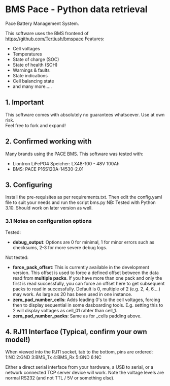 # BMS Pace - Python data retrieval
Pace Battery Management System. 

This software uses the BMS frontend of https://github.com/Tertiush/bmspace 
Features:
* Cell voltages
* Temperatures
* State of charge (SOC)
* State of health (SOH)
* Warnings & faults
* State indications
* Cell balancing state
* and many more.....

## 1. Important

This software comes with absolutely no guarantees whatsoever. Use at own risk.  
Feel free to fork and expand!

## 2. Confirmed working with
Many brands using the PACE BMS. This software was tested with: 
* Liontron LiFePO4 Speicher: LX48-100 - 48V 100Ah 
* BMS: PACE P16S120A-14530-2.01

## 3. Configuring
Install the pre-requisites as per requirements.txt. Then edit the config.yaml file to suit your needs and run the script bms.py
NB: Tested with Python 3.10. Should work on later version as well.

### 3.1 Notes on configuration options
Tested: 
* **debug_output**: Options are 0 for minimal, 1 for minor errors such as checksums, 2-3 for more severe debug logs.

Not tested: 
* **force_pack_offset**: This is currently available in the development version. This offset is used to force a defined offset between the data read from **multiple packs**. If you have more than one pack and only the first is read successfully, you can force an offset here to get subsequent packs to read in successfully. Default is 0, multiple of 2 (e.g. 2, 4, 6....) may work. As large as 20 has been used in one instance.
* **zero_pad_number_cells**: Adds leading 0's to the cell voltages, forcing then to display sequential in some dasboarding tools. E.g. setting this to 2 will display voltages as cell_01 rahter than cell_1.
* **zero_pad_number_packs**: Same as for _cells padding above.

## 4. RJ11 Interface (Typical, confirm your own model!)

When viewed into the RJ11 socket, tab to the bottom, pins are ordered:  
1:NC 2:GND 3:BMS_Tx 4:BMS_Rx 5:GND 6:NC

Either a direct serial interface from your hardware, a USB to serial, or a network connected TCP server device will work. 
Note the voltage levels are normal RS232 (and not TTL / 5V or something else). 
